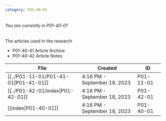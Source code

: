 ```yaml
---
category: P01-40-01
---
```

###### You are currently in P01-40-01

The articles used in the research

- P01-40-41 Article Archive
- P01-40-42 Article Notes

| File                                                                                                    | Created                      | ID        |
| ------------------------------------------------------------------------------------------------------- | ---------------------------- | --------- |
| [[../P01-11-01/P01-41-01\|P01-41-01]] | 4:16 PM - September 18, 2023 | P01-11-01 |
| [[../P01-42-01/index\|P01-42-01]]   | 4:16 PM - September 18, 2023 | P01-42-01 |
| [[index\|P01-40-01]]                    | 4:16 PM - September 18, 2023 | P01-40-01 |


